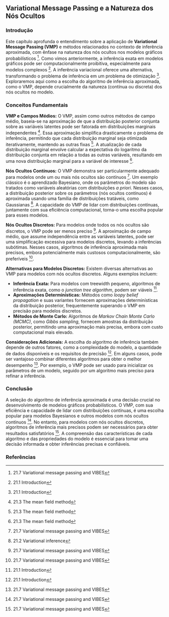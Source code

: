## Variational Message Passing e a Natureza dos Nós Ocultos

### Introdução
Este capítulo aprofunda o entendimento sobre a aplicação de **Variational Message Passing (VMP)** e métodos relacionados no contexto de inferência aproximada, com ênfase na natureza dos nós ocultos nos modelos gráficos probabilísticos [^26]. Como vimos anteriormente, a inferência exata em modelos gráficos pode ser computacionalmente proibitiva, especialmente para modelos complexos [^1]. A inferência variacional oferece uma alternativa, transformando o problema de inferência em um problema de otimização [^1]. Exploraremos aqui como a escolha do algoritmo de inferência aproximada, como o VMP, depende crucialmente da natureza (contínua ou discreta) dos nós ocultos no modelo.

### Conceitos Fundamentais

**VMP e Campos Médios:** O VMP, assim como outros métodos de campo médio, baseia-se na aproximação de que a distribuição posterior conjunta sobre as variáveis latentes pode ser fatorada em distribuições marginais independentes [^5]. Essa aproximação simplifica drasticamente o problema de inferência, permitindo que cada distribuição marginal seja otimizada iterativamente, mantendo as outras fixas [^5]. A atualização de cada distribuição marginal envolve calcular a expectativa do logaritmo da distribuição conjunta em relação a todas as outras variáveis, resultando em uma nova distribuição marginal para a variável de interesse [^5].

**Nós Ocultos Contínuos:** O VMP demonstra ser particularmente adequado para modelos onde um ou mais nós ocultos são contínuos [^26]. Um exemplo clássico é o aprendizado Bayesiano, onde os parâmetros do modelo são tratados como variáveis aleatórias com distribuições *a priori*. Nesses casos, a distribuição posterior sobre os parâmetros (nós ocultos contínuos) é aproximada usando uma família de distribuições tratáveis, como Gaussianas [^2]. A capacidade do VMP de lidar com distribuições contínuas, juntamente com sua eficiência computacional, torna-o uma escolha popular para esses modelos.

**Nós Ocultos Discretos:** Para modelos onde todos os nós ocultos são discretos, o VMP pode ser menos preciso [^26]. A aproximação de campo médio, que assume independência entre as variáveis latentes, pode ser uma simplificação excessiva para modelos discretos, levando a inferências subótimas. Nesses casos, algoritmos de inferência aproximada mais precisos, embora potencialmente mais custosos computacionalmente, são preferíveis [^26].

**Alternativas para Modelos Discretos:** Existem diversas alternativas ao VMP para modelos com nós ocultos discretos. Alguns exemplos incluem:

*   **Inferência Exata:** Para modelos com treewidth pequeno, algoritmos de inferência exata, como o *junction tree algorithm*, podem ser viáveis [^1].
*   **Aproximações Determinísticas:** Métodos como *loopy belief propagation* e suas variantes fornecem aproximações determinísticas da distribuição posterior, frequentemente superando o VMP em precisão para modelos discretos.
*   **Métodos de Monte Carlo:** Algoritmos de *Markov Chain Monte Carlo (MCMC)*, como *Gibbs sampling*, fornecem amostras da distribuição posterior, permitindo uma aproximação mais precisa, embora com custo computacional mais elevado.

**Considerações Adicionais:** A escolha do algoritmo de inferência também depende de outros fatores, como a complexidade do modelo, a quantidade de dados disponíveis e os requisitos de precisão [^1]. Em alguns casos, pode ser vantajoso combinar diferentes algoritmos para obter o melhor desempenho [^26]. Por exemplo, o VMP pode ser usado para inicializar os parâmetros de um modelo, seguido por um algoritmo mais preciso para refinar a inferência.

### Conclusão

A seleção do algoritmo de inferência aproximada é uma decisão crucial no desenvolvimento de modelos gráficos probabilísticos. O VMP, com sua eficiência e capacidade de lidar com distribuições contínuas, é uma escolha popular para modelos Bayesianos e outros modelos com nós ocultos contínuos [^26]. No entanto, para modelos com nós ocultos discretos, algoritmos de inferência mais precisos podem ser necessários para obter resultados satisfatórios [^26]. A compreensão das características de cada algoritmo e das propriedades do modelo é essencial para tomar uma decisão informada e obter inferências precisas e confiáveis.

### Referências
[^1]: 21.1 Introduction
[^2]: 21.2 Variational inference
[^5]: 21.3 The mean field method
[^26]: 21.7 Variational message passing and VIBES
<!-- END -->